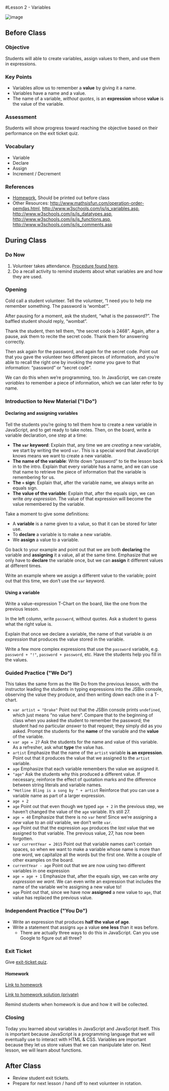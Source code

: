 #Lesson 2 - Variables

![image](http://i.imgur.com/xwrZiJd.jpg)

## Before Class

### Objective

Students will able to create variables, assign values to them, and use them in
expressions.

### Key Points

* Variables allow us to remember a **value** by giving it a name.
* Variables have a name and a value.
* The name of a variable, *without quotes*, is an **expression** whose
  **value** is the value of the variable.

### Assessment

Students will show progress toward reaching the objective based on their performance on the exit ticket quiz.

### Vocabulary

* Variable
* Declare
* Assign
* Increment / Decrement

### References

* [Homework](homework/), Should be printed out before class
* Other Resources: http://www.mathsisfun.com/operation-order-pemdas.html, http://www.w3schools.com/js/js_variables.asp, http://www.w3schools.com/js/js_datatypes.asp, http://www.w3schools.com/js/js_functions.asp, http://www.w3schools.com/js/js_comments.asp

## During Class

### Do Now

1. Volunteer takes attendance. [Procedure found here](https://docs.google.com/document/d/19IIhqykr70vj7wnqyJYuQNTkd9GX56Xgl3omD42IcMk/edit).
2. Do a recall activity to remind students about what variables are and how they are used.

### Opening

Cold call a student volunteer. Tell the volunteer, “I need you to help me
remember something. The password is ‘wombat’”.

After pausing for a moment, ask the student, “what is the password?”. The
baffled student should reply, “wombat”.

Thank the student, then tell them, “the secret code is 2468”. Again, after a
pause, ask them to recite the secret code. Thank them for answering correctly.

Then ask again for the password, and again for the secret code. Point out that
you gave the volunteer two different pieces of information, and you’re able to
recall the right one by invoking the *name* you gave to that information:
“password” or “secret code”.

We can do this when we’re programming, too. In JavaScript, we can create
*variables* to remember a piece of information, which we can later refer to by
name.

### Introduction to New Material ("I Do")

#### Declaring and assigning variables

Tell the students you’re going to tell them how to create a new variable in
JavaScript, and to get ready to take notes. Then, on the board, write a
variable declaration, one step at a time:

* **The `var` keyword**: Explain that, any time we are *creating* a new
  variable, we start by writing the word `var`. This is a special word that
  JavaScript knows means we want to create a new variable.
* **The name of the variable**: Write down “password” to tie the lesson back
  in to the intro. Explain that every variable has a name, and we can use that
  name to retrieve the piece of information that the variable is remembering
  for us.
* **The `=` sign**: Explain that, after the variable name, we always write an
  equals sign.
* **The value of the variable**: Explain that, after the equals sign, we can
  write *any expression*. The value of that expression will become the value
  remembered by the variable.

Take a moment to give some definitions:

* A **variable** is a name given to a value, so that it can be stored for
  later use.
* To **declare** a variable is to make a new variable.
* We **assign** a value to a variable.

Go back to your example and point out that we are both **declaring** the
variable and **assigning** it a value, all at the same time. Emphasize that we
only have to **declare** the variable once, but we can **assign** it different
values at different times.

Write an example where we assign a different value to the variable; point out
that this time, we don’t use the `var` keyword.

#### Using a variable

Write a value-expression T-Chart on the board, like the one from the previous
lesson.

In the left column, write `password`, without quotes. Ask a student to guess what the right value is.

Explain that once we declare a variable, the name of that variable *is an
expression* that produces the value stored in the variable.

Write a few more complex expressions that use the `password` variable, e.g.
`password + "!"`, `password + password`, etc. Have the students help you fill
in the values.

### Guided Practice ("We Do")

This takes the same form as the We Do from the previous lesson, with the
instructor leading the students in typing expressions into the JSBin console,
observing the value they produce, and then writing down each one in a T-chart.

* `var artist = "Drake"`
  Point out that the JSBin console prints `undefined`, which just means “no
  value here”. Compare that to the beginning of class when you asked the
  student to remember the password; the student had no particular *answer* to
  that request; they simply did as you asked.
  Prompt the students for the **name** of the variable and the **value** of the
  variable.
* `var age = 27`
  Ask the students for the name and value of this variable. As a refresher, ask
  what **type** the value has.
* `artist`
  Emphasize that the name of the `artist` variable **is an expression**. Point
  out that it produces the value that we assigned to the `artist` variable.
* `age`
  Emphasize that each variable remembers the value we assigned it.
* `"age"`
  Ask the students why this produced a different value. If necessary, reinforce
  the effect of quotation marks and the difference between string literals and
  variable names.
* `"Hotline Bling is a song by " + artist`
  Reinforce that you can use a variable name as part of a larger expression.
* `age + 2`
* `age`
  Point out that even though we typed `age + 2` in the previous step, we
  haven’t changed the value of the `age` variable. It’s still 27.
* `age = 40`
  Emphasize that there is no `var` here! Since we’re assigning a *new* value to
  an *old* variable, we don’t write `var`.
* `age`
  Point out that the expression `age` produces the *last* value that we
  assigned to that variable. The previous value, 27, has now been forgotten.
* `var currentYear = 2015`
  Point out that variable names can’t contain spaces, so when we want to make a
  variable whose name is more than one word, we capitalize all the words but
  the first one. Write a couple of other examples on the board.
* `currentYear - age`
  Point out that we are now using two different variables in one expression
* `age = age + 1`
  Emphasize that, after the equals sign, we can write *any expression we want*.
  We can even write an expression that includes the name of the variable we’re
  assigning a new value to!
* `age`
  Point out that, since we have now **assigned** a new value to `age`, that
  value has replaced the previous value.

### Independent Practice ("You Do")

* Write an expression that produces **half the value of age**.
* Write a statement that assigns `age` a value **one less** than it was before.
  * There are actually three ways to do this in JavaScript. Can you use Google
    to figure out all three?

### Exit Ticket

Give [exit-ticket quiz](assessments/1/question.md).


#### Homework

[Link to homework](homework/)

[Link to homework solution (private)](https://github.com/ScriptEdcurriculum/solutions/tree/master/units/5-javascript/lessons/2-function/homework/solution_code)

Remind students when homework is due and how it will be collected.


### Closing

Today you learned about variables in JavaScript and JavaScript itself. This is important because JavaScript is a programming language that we will eventually use to interact with HTML & CSS. Variables are important because they let us store values that we can manipulate later on. Next lesson, we will learn about functions.


## After Class

* Review student exit tickets.
* Prepare for next lesson / hand off to next volunteer in rotation.
